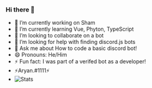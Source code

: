 ### Hi there 👋
- 🔭 I’m currently working on Sham
- 🌱 I’m currently learning Vue, Phyton, TypeScript 
- 👯 I’m looking to collaborate on a bot 
- 🤔 I’m looking for help with finding discord.js bots
- 💬 Ask me about How to code a basic discord bot!
- 😄 Pronouns: He/Him
- ⚡ Fun fact: I was part of a verifed bot as a developer!
- ⚡Aryan.#1111⚡
- ![Stats](https://github-readme-stats.vercel.app/api?username=thebestdiscorddev&show_icons=false&theme=radical)



